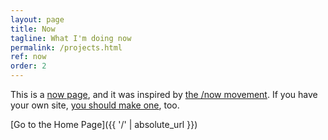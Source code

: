 ```yaml
---
layout: page
title: Now
tagline: What I'm doing now
permalink: /projects.html
ref: now
order: 2
---
```


This is a [now page](https://nownownow.com/about), and it was inspired by [the /now movement](https://sivers.org/nowff). If you have your own site, [you should make one](https://nownownow.com/about), too.

[Go to the Home Page]({{ '/' | absolute_url }})
